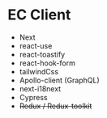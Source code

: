 # EC Client

- Next
- react-use
- react-toastify
- react-hook-form
- tailwindCss
- Apollo-client (GraphQL)
- next-i18next
- Cypress
- ~~Redux / Redux-toolkit~~

